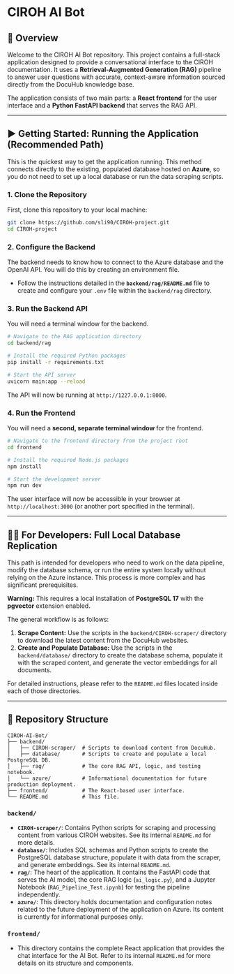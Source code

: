 # CIROH AI Bot

## 📖 Overview

Welcome to the CIROH AI Bot repository. This project contains a full-stack application designed to provide a conversational interface to the CIROH documentation. It uses a **Retrieval-Augmented Generation (RAG)** pipeline to answer user questions with accurate, context-aware information sourced directly from the DocuHub knowledge base.

The application consists of two main parts: a **React frontend** for the user interface and a **Python FastAPI backend** that serves the RAG API.

-----

## ▶️ Getting Started: Running the Application (Recommended Path)

This is the quickest way to get the application running. This method connects directly to the existing, populated database hosted on **Azure**, so you do not need to set up a local database or run the data scraping scripts.

### 1\. Clone the Repository

First, clone this repository to your local machine:

```bash
git clone https://github.com/sli90/CIROH-project.git
cd CIROH-project
```

### 2\. Configure the Backend

The backend needs to know how to connect to the Azure database and the OpenAI API. You will do this by creating an environment file.

  * Follow the instructions detailed in the **`backend/rag/README.md`** file to create and configure your `.env` file within the `backend/rag` directory.

### 3\. Run the Backend API

You will need a terminal window for the backend.

```bash
# Navigate to the RAG application directory
cd backend/rag

# Install the required Python packages
pip install -r requirements.txt

# Start the API server
uvicorn main:app --reload
```

The API will now be running at `http://1227.0.0.1:8000`.

### 4\. Run the Frontend

You will need a **second, separate terminal window** for the frontend.

```bash
# Navigate to the frontend directory from the project root
cd frontend

# Install the required Node.js packages
npm install

# Start the development server
npm run dev
```

The user interface will now be accessible in your browser at `http://localhost:3000` (or another port specified in the terminal).

-----

## 👨‍💻 For Developers: Full Local Database Replication

This path is intended for developers who need to work on the data pipeline, modify the database schema, or run the entire system locally without relying on the Azure instance. This process is more complex and has significant prerequisites.

**Warning:** This requires a local installation of **PostgreSQL 17** with the **pgvector** extension enabled.

The general workflow is as follows:

1.  **Scrape Content:** Use the scripts in the `backend/CIROH-scraper/` directory to download the latest content from the DocuHub websites.
2.  **Create and Populate Database:** Use the scripts in the `backend/database/` directory to create the database schema, populate it with the scraped content, and generate the vector embeddings for all documents.

For detailed instructions, please refer to the `README.md` files located inside each of those directories.

-----

## 📂 Repository Structure

```
CIROH-AI-Bot/
├── backend/
│   ├── CIROH-scraper/  # Scripts to download content from DocuHub.
│   ├── database/       # Scripts to create and populate a local PostgreSQL DB.
│   ├── rag/            # The core RAG API, logic, and testing notebook.
│   └── azure/          # Informational documentation for future production deployment.
├── frontend/           # The React-based user interface.
└── README.md           # This file.
```

### `backend/`

  * **`CIROH-scraper/`**: Contains Python scripts for scraping and processing content from various CIROH websites. See its internal `README.md` for more details.
  * **`database/`**: Includes SQL schemas and Python scripts to create the PostgreSQL database structure, populate it with data from the scraper, and generate embeddings. See its internal `README.md`.
  * **`rag/`**: The heart of the application. It contains the FastAPI code that serves the AI model, the core RAG logic (`ai_logic.py`), and a Jupyter Notebook (`RAG_Pipeline_Test.ipynb`) for testing the pipeline independently.
  * **`azure/`**: This directory holds documentation and configuration notes related to the future deployment of the application on Azure. Its content is currently for informational purposes only.

### `frontend/`

  * This directory contains the complete React application that provides the chat interface for the AI Bot. Refer to its internal `README.md` for more details on its structure and components.